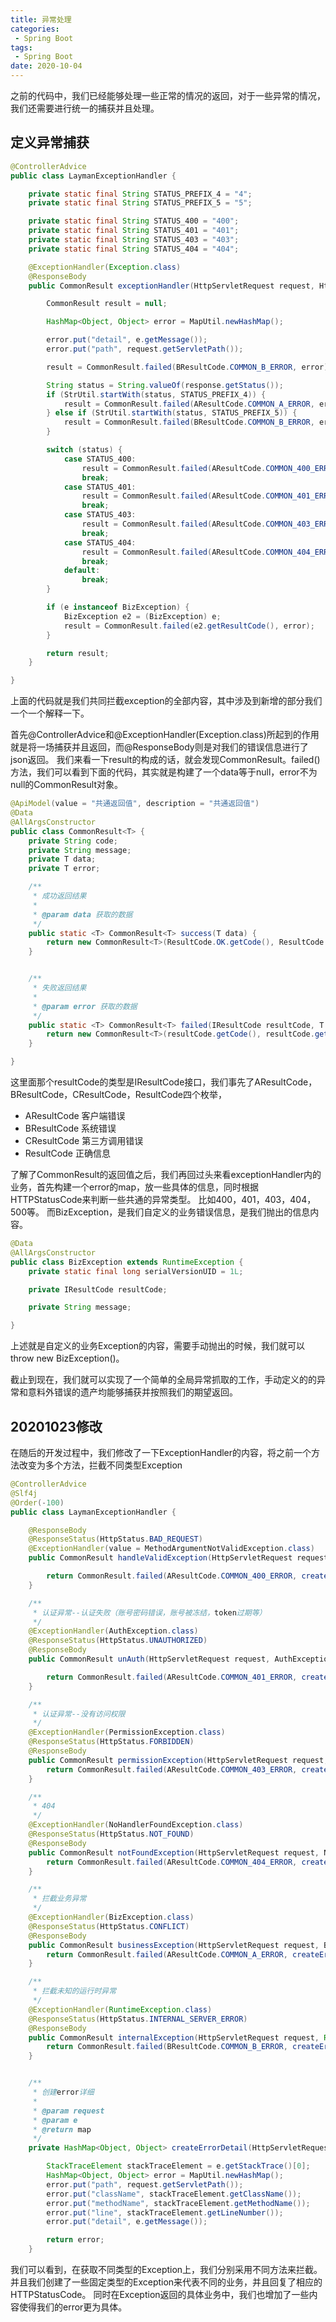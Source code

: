 ```yaml
---
title: 异常处理
categories: 
 - Spring Boot
tags:
 - Spring Boot 
date: 2020-10-04
---
```


之前的代码中，我们已经能够处理一些正常的情况的返回，对于一些异常的情况，我们还需要进行统一的捕获并且处理。
## 定义异常捕获
```java
@ControllerAdvice
public class LaymanExceptionHandler {

    private static final String STATUS_PREFIX_4 = "4";
    private static final String STATUS_PREFIX_5 = "5";

    private static final String STATUS_400 = "400";
    private static final String STATUS_401 = "401";
    private static final String STATUS_403 = "403";
    private static final String STATUS_404 = "404";

    @ExceptionHandler(Exception.class)
    @ResponseBody
    public CommonResult exceptionHandler(HttpServletRequest request, HttpServletResponse response, Exception e) {

        CommonResult result = null;

        HashMap<Object, Object> error = MapUtil.newHashMap();

        error.put("detail", e.getMessage());
        error.put("path", request.getServletPath());

        result = CommonResult.failed(BResultCode.COMMON_B_ERROR, error);

        String status = String.valueOf(response.getStatus());
        if (StrUtil.startWith(status, STATUS_PREFIX_4)) {
            result = CommonResult.failed(AResultCode.COMMON_A_ERROR, error);
        } else if (StrUtil.startWith(status, STATUS_PREFIX_5)) {
            result = CommonResult.failed(BResultCode.COMMON_B_ERROR, error);
        }

        switch (status) {
            case STATUS_400:
                result = CommonResult.failed(AResultCode.COMMON_400_ERROR, error);
                break;
            case STATUS_401:
                result = CommonResult.failed(AResultCode.COMMON_401_ERROR, error);
                break;
            case STATUS_403:
                result = CommonResult.failed(AResultCode.COMMON_403_ERROR, error);
                break;
            case STATUS_404:
                result = CommonResult.failed(AResultCode.COMMON_404_ERROR, error);
                break;
            default:
                break;
        }

        if (e instanceof BizException) {
            BizException e2 = (BizException) e;
            result = CommonResult.failed(e2.getResultCode(), error);
        }

        return result;
    }

}

```
上面的代码就是我们共同拦截exception的全部内容，其中涉及到新增的部分我们一个一个解释一下。 

首先@ControllerAdvice和@ExceptionHandler(Exception.class)所起到的作用就是将一场捕获并且返回，而@ResponseBody则是对我们的错误信息进行了json返回。 
我们来看一下result的构成的话，就会发现CommonResult。failed()方法，我们可以看到下面的代码，其实就是构建了一个data等于null，error不为null的CommonResult对象。
``` java
@ApiModel(value = "共通返回值", description = "共通返回值")
@Data
@AllArgsConstructor
public class CommonResult<T> {
    private String code;
    private String message;
    private T data;
    private T error;

    /**
     * 成功返回结果
     *
     * @param data 获取的数据
     */
    public static <T> CommonResult<T> success(T data) {
        return new CommonResult<T>(ResultCode.OK.getCode(), ResultCode.OK.getMessage(), data, null);
    }


    /**
     * 失败返回结果
     *
     * @param error 获取的数据
     */
    public static <T> CommonResult<T> failed(IResultCode resultCode, T error) {
        return new CommonResult<T>(resultCode.getCode(), resultCode.getMessage(), null, error);
    }

}
```
这里面那个resultCode的类型是IResultCode接口，我们事先了AResultCode，BResultCode，CResultCode，ResultCode四个枚举，
* AResultCode 客户端错误
* BResultCode 系统错误
* CResultCode 第三方调用错误
* ResultCode 正确信息

了解了CommonResult的返回值之后，我们再回过头来看exceptionHandler内的业务，首先构建一个error的map，放一些具体的信息，同时根据HTTPStatusCode来判断一些共通的异常类型。
比如400，401，403，404，500等。 
而BizException，是我们自定义的业务错误信息，是我们抛出的信息内容。

```java
@Data
@AllArgsConstructor
public class BizException extends RuntimeException {
    private static final long serialVersionUID = 1L;

    private IResultCode resultCode;

    private String message;

}
```
上述就是自定义的业务Exception的内容，需要手动抛出的时候，我们就可以throw new BizException()。

截止到现在，我们就可以实现了一个简单的全局异常抓取的工作，手动定义的的异常和意料外错误的遗产均能够捕获并按照我们的期望返回。

## 20201023修改
在随后的开发过程中，我们修改了一下ExceptionHandler的内容，将之前一个方法改变为多个方法，拦截不同类型Exception
```java
@ControllerAdvice
@Slf4j
@Order(-100)
public class LaymanExceptionHandler {

    @ResponseBody
    @ResponseStatus(HttpStatus.BAD_REQUEST)
    @ExceptionHandler(value = MethodArgumentNotValidException.class)
    public CommonResult handleValidException(HttpServletRequest request, MethodArgumentNotValidException e) {

        return CommonResult.failed(AResultCode.COMMON_400_ERROR, createErrorDetail(request, e));
    }

    /**
     * 认证异常--认证失败（账号密码错误，账号被冻结，token过期等）
     */
    @ExceptionHandler(AuthException.class)
    @ResponseStatus(HttpStatus.UNAUTHORIZED)
    @ResponseBody
    public CommonResult unAuth(HttpServletRequest request, AuthException e) {

        return CommonResult.failed(AResultCode.COMMON_401_ERROR, createErrorDetail(request, e));
    }

    /**
     * 认证异常--没有访问权限
     */
    @ExceptionHandler(PermissionException.class)
    @ResponseStatus(HttpStatus.FORBIDDEN)
    @ResponseBody
    public CommonResult permissionException(HttpServletRequest request, PermissionException e) {
        return CommonResult.failed(AResultCode.COMMON_403_ERROR, createErrorDetail(request, e));
    }

    /**
     * 404
     */
    @ExceptionHandler(NoHandlerFoundException.class)
    @ResponseStatus(HttpStatus.NOT_FOUND)
    @ResponseBody
    public CommonResult notFoundException(HttpServletRequest request, NoHandlerFoundException e) {
        return CommonResult.failed(AResultCode.COMMON_404_ERROR, createErrorDetail(request, e));
    }

    /**
     * 拦截业务异常
     */
    @ExceptionHandler(BizException.class)
    @ResponseStatus(HttpStatus.CONFLICT)
    @ResponseBody
    public CommonResult businessException(HttpServletRequest request, BizException e) {
        return CommonResult.failed(AResultCode.COMMON_A_ERROR, createErrorDetail(request, e));
    }

    /**
     * 拦截未知的运行时异常
     */
    @ExceptionHandler(RuntimeException.class)
    @ResponseStatus(HttpStatus.INTERNAL_SERVER_ERROR)
    @ResponseBody
    public CommonResult internalException(HttpServletRequest request, RuntimeException e) {
        return CommonResult.failed(BResultCode.COMMON_B_ERROR, createErrorDetail(request, e));
    }


    /**
     * 创建error详细
     *
     * @param request
     * @param e
     * @return map
     */
    private HashMap<Object, Object> createErrorDetail(HttpServletRequest request, Exception e) {

        StackTraceElement stackTraceElement = e.getStackTrace()[0];
        HashMap<Object, Object> error = MapUtil.newHashMap();
        error.put("path", request.getServletPath());
        error.put("className", stackTraceElement.getClassName());
        error.put("methodName", stackTraceElement.getMethodName());
        error.put("line", stackTraceElement.getLineNumber());
        error.put("detail", e.getMessage());

        return error;
    }

```
我们可以看到，在获取不同类型的Exception上，我们分别采用不同方法来拦截。并且我们创建了一些固定类型的Exception来代表不同的业务，并且回复了相应的HTTPStatusCode。 
同时在Exception返回的具体业务中，我们也增加了一些内容使得我们的error更为具体。


